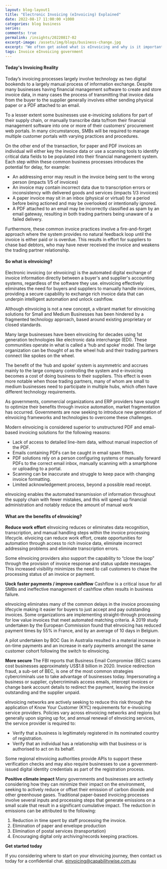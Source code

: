 ```yaml
---
layout: blog-layout1
title: "Electronic Invoicing (eInvoicing) Explained"
date: 2022-08-17 11:00:00 +1000
categories: blog business
series:
comments: true
permalink: /insights/20220817-02
excerpt-image: /assets/img/blogs/business-change.jpg
excerpt: "We often get asked what is eInvoicing and why is it important to your business"
tags: Invoice eInvoicing government 
---
```


#### Today's Invoicing Reality

Today’s invoicing processes largely involve technology as two digital bookends to a largely manual process of information exchange.  Despite many businesses having financial management software to create and store invoice data, in many cases the process of transmitting that invoice data from the buyer to the supplier generally involves either sending physical paper or a PDF attached to an email.

To a lesser extent some businesses use e-invoicing solutions for part of their supply chain, or manually transcribe data to/from their financial management software into one or more of their customers’ procurement web portals.  In many circumstances, SMBs will be required to manage multiple customer portals with varying practices and procedures.

On the other end of the transaction, for paper and PDF invoices an individual will either key the invoice data or use a scanning tools to identify critical data fields to be populated into their financial management system.  Each step within these common business processes introduces the potential for delay, for example:
- An addressing error may result in the invoice being sent to the wrong person (impacts 1/5 of invoices)
- An invoice may contain incorrect data due to transcription errors or inconsistency with delivered goods and services (impacts 1/3 invoices)
- A paper invoice may sit in an inbox (physical or virtual) for a period before being actioned and may be overlooked or intentionally ignored.
- A PDF attached to an email may be incorrectly classified as spam by an email gateway, resulting in both trading partners being unaware of a failed delivery.

Furthermore, these common invoice practices involve a fire-and-forget approach where the system provides no natural feedback loop until the invoice is either paid or is overdue.  This results in effort for suppliers to chase bad debtors, who may have never received the invoice and weakens the trading partner relationship.

#### So what is eInvoicing?
Electronic invoicing (or eInvoicing) is the automated digital exchange of invoice information directly between a buyer's and supplier's accounting systems, regardless of the software they use.  eInvoicing effectively eliminates the need for buyers and suppliers to manually handle invoices, providing a secure capability to exchange rich invoice data that can underpin intelligent automation and unlock cashflow.

Although eInvoicing is not a new concept, a vibrant market for eInvoicing solutions for Small and Medium Businesses has been hindered by a fragmented technology approach, based around existing proprietary or closed standards.

Many large businesses have been eInvoicing for decades using 1st generation technologies like electronic data interchange (EDI). These communities operate in what is called a ‘hub and spoke’ model. The large organization can be thought of as the wheel hub and their trading partners connect like spokes on the wheel. 

The benefit of the ‘hub and spoke’ system is asymmetric and accrues mainly to the large company controlling the system and e-invoicing becomes a cost of doing business to their suppliers. This effect is even more notable when those trading partners, many of whom are small to medium businesses need to participate in multiple hubs, which often have different technology requirements.

As governments, commercial organizations and ERP providers have sought to optimize their benefits through invoice automation, market fragmentation has occurred.  Governments are now seeking to introduce new generation of eInvoicing frameworks and technologies to overcome these challenges.

Modern eInvoicing is considered superior to unstructured PDF and email-based invoicing solutions for the following reasons:
- Lack of access to detailed line-item data, without manual inspection of the PDF.
- Emails containing PDFs can be caught in email spam filters.
- PDF solutions rely on a person configuring systems or manually forward PDFs to the correct email inbox, manually scanning with a smartphone or uploading to a portal.
- Scanning can be inaccurate and struggle to keep pace with changing invoice formatting.
- Limited acknowledgement process, beyond a possible read receipt.

eInvoicing enables the automated transmission of information throughout the supply chain with fewer mistakes, and this will speed up financial administration and notably reduce the amount of manual work


#### What are the benefits of eInvoicing?

**Reduce work effort**
eInvoicing reduces or eliminates data recognition, transcription, and manual handling steps within the invoice processing lifecycle.  eIvoicing can reduce work effort, create opportunities for automation through access to rich invoice data, eliminate incorrect addressing problems and eliminate transcription errors.

Some eInvoicing providers also support the capability to “close the loop” through the provision of invoice response and status update messages.  This increased visibility minimizes the need to call customers to chase the processing status of an invoice or payment.

**Uock faster payments / improve cashflow**
Cashflow is a critical issue for all SMBs and ineffective management of cashflow often results in business failure.  

eInvoicing eliminates many of the common delays in the invoice processing lifecycle making it easier for buyers to just accept and pay outstanding invoices.  Some organizations are implementing straight-through processing for low value invoices that meet automated matching criteria.  A 2019 study undertaken by the European Commission found that eInvoicing has reduced payment times by 55% in France, and by an average of 10 days in Belgium.

A pilot undertaken by BOC Gas in Australia resulted in a material increase in on-time payments and an increase in early payments amongst the same customer cohort following the switch to eInvoicing.

**More secure**
The FBI reports that Business Email Compromise (BEC) scams cost businesses approximately US$1.8 billion in 2020.  Invoice redirection fraud, a sub-set of BEC, is one of the most common strategies cybercriminals use to take advantage of businesses today. Impersonating a business or supplier, cybercriminals access emails, intercept invoices or change bank account details to redirect the payment, leaving the invoice outstanding and the supplier unpaid.

eInvoicing networks are actively seeking to reduce this risk through the application of Know Your Customer (KYC) requirements for e-invoicing service providers.  Policies vary across eInvoicing networks and regions but generally upon signing up for, and annual renewal of eInvoicing services, the service provider is required to:
- Verify that a business is legitimately registered in its nominated country of registration.
- Verify that an individual has a relationship with that business or is authorised to act on its behalf.

Some regional eInvoicing authorities provide APIs to support these verification checks and may also require businesses to use a government-issued digital identity credentials as part of the registration process. 

**Positive climate impact**
Many governments and businesses are actively considering how they can minimize their impact on the environment, seeking to actively reduce or offset their emission of carbon dioxide and other greenhouse gases.  Traditional paper-based invoicing processes involve several inputs and processing steps that generate emissions on a small scale that result in a significant cumulative impact.
The reduction in emissions can be attributed to the following:
1. Reduction in time spent by staff processing the invoice.
2. Elimination of paper and envelope production
3. Elimination of postal services (transportation)
4. Encouraging digital only archiving/records keeping practices.

**Get started today**

If you considering where to start on your eInvoicing journey, then contact us today for a confidential chat.  [einvoicing@capabilitywise.com.au](mailto:einvoicing@capabilitywise.com.au)
